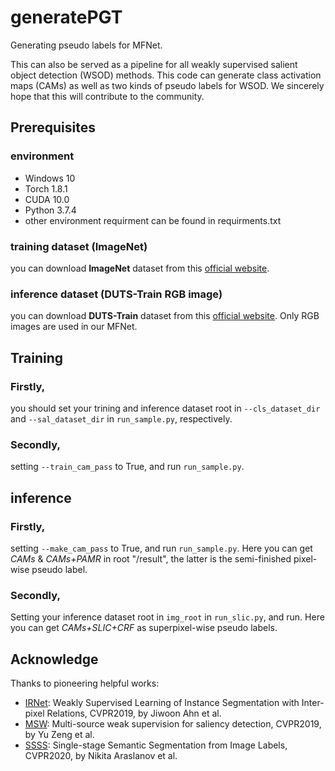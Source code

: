 # generatePGT
Generating pseudo labels for MFNet.

This can also be served as a pipeline for all weakly supervised salient object detection (WSOD) methods. This code can generate class activation maps (CAMs) as well as two kinds of pseudo labels for WSOD. We sincerely hope that this will contribute to the community.

## Prerequisites
### environment
  - Windows 10
  - Torch 1.8.1
  - CUDA 10.0
  - Python 3.7.4
  - other environment requirment can be found in requirments.txt 

### training dataset (ImageNet)
you can download **ImageNet** dataset from this [official website](https://image-net.org/).

### inference dataset (DUTS-Train RGB image)
you can download **DUTS-Train** dataset from this [official website](http://saliencydetection.net/duts/). Only RGB images are used in our MFNet.

## Training
### Firstly, 
you should set your trining and inference dataset root in ```--cls_dataset_dir``` and ```--sal_dataset_dir``` in ```run_sample.py```, respectively.
### Secondly,
setting ```--train_cam_pass``` to True, and run ```run_sample.py```.

## inference
### Firstly, 
setting ```--make_cam_pass``` to True, and run ```run_sample.py```. Here you can get *CAMs* & *CAMs+PAMR* in root "/result", the latter is the semi-finished pixel-wise pseudo label.
### Secondly,
Setting your inference dataset root in ```img_root``` in ```run_slic.py```, and run. Here you can get *CAMs+SLIC+CRF* as superpixel-wise pseudo labels.
## Acknowledge
Thanks to pioneering helpful works:

  - [IRNet](https://github.com/jiwoon-ahn/irn):  Weakly Supervised Learning of Instance Segmentation with Inter-pixel Relations, CVPR2019, by Jiwoon Ahn et al.
  - [MSW](https://github.com/zengxianyu/mws/tree/new):  Multi-source weak supervision for saliency detection, CVPR2019, by Yu Zeng et al.
  - [SSSS](https://github.com/visinf/1-stage-wseg):  Single-stage Semantic Segmentation from Image Labels, CVPR2020, by Nikita Araslanov et al.

